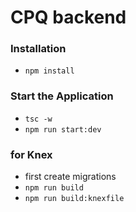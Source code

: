 # CPQ backend

### Installation
* `npm install`

### Start the Application
* `tsc -w`
* `npm run start:dev`

### for Knex 
* first create migrations
* `npm run build`
* `npm run build:knexfile` 
